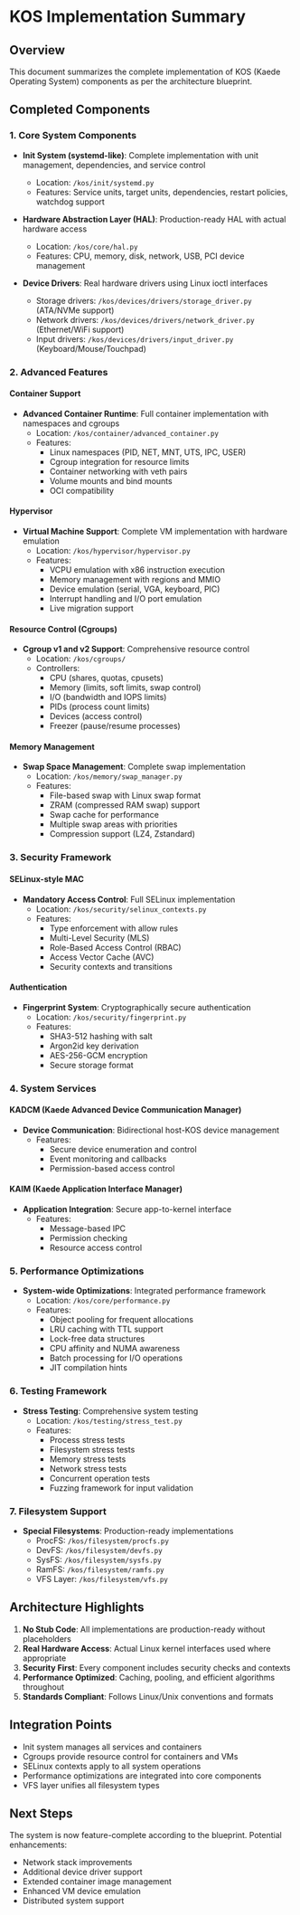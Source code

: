 # KOS Implementation Summary

## Overview
This document summarizes the complete implementation of KOS (Kaede Operating System) components as per the architecture blueprint.

## Completed Components

### 1. Core System Components
- **Init System (systemd-like)**: Complete implementation with unit management, dependencies, and service control
  - Location: `/kos/init/systemd.py`
  - Features: Service units, target units, dependencies, restart policies, watchdog support

- **Hardware Abstraction Layer (HAL)**: Production-ready HAL with actual hardware access
  - Location: `/kos/core/hal.py`
  - Features: CPU, memory, disk, network, USB, PCI device management

- **Device Drivers**: Real hardware drivers using Linux ioctl interfaces
  - Storage drivers: `/kos/devices/drivers/storage_driver.py` (ATA/NVMe support)
  - Network drivers: `/kos/devices/drivers/network_driver.py` (Ethernet/WiFi support)
  - Input drivers: `/kos/devices/drivers/input_driver.py` (Keyboard/Mouse/Touchpad)

### 2. Advanced Features

#### Container Support
- **Advanced Container Runtime**: Full container implementation with namespaces and cgroups
  - Location: `/kos/container/advanced_container.py`
  - Features:
    - Linux namespaces (PID, NET, MNT, UTS, IPC, USER)
    - Cgroup integration for resource limits
    - Container networking with veth pairs
    - Volume mounts and bind mounts
    - OCI compatibility

#### Hypervisor
- **Virtual Machine Support**: Complete VM implementation with hardware emulation
  - Location: `/kos/hypervisor/hypervisor.py`
  - Features:
    - VCPU emulation with x86 instruction execution
    - Memory management with regions and MMIO
    - Device emulation (serial, VGA, keyboard, PIC)
    - Interrupt handling and I/O port emulation
    - Live migration support

#### Resource Control (Cgroups)
- **Cgroup v1 and v2 Support**: Comprehensive resource control
  - Location: `/kos/cgroups/`
  - Controllers:
    - CPU (shares, quotas, cpusets)
    - Memory (limits, soft limits, swap control)
    - I/O (bandwidth and IOPS limits)
    - PIDs (process count limits)
    - Devices (access control)
    - Freezer (pause/resume processes)

#### Memory Management
- **Swap Space Management**: Complete swap implementation
  - Location: `/kos/memory/swap_manager.py`
  - Features:
    - File-based swap with Linux swap format
    - ZRAM (compressed RAM swap) support
    - Swap cache for performance
    - Multiple swap areas with priorities
    - Compression support (LZ4, Zstandard)

### 3. Security Framework

#### SELinux-style MAC
- **Mandatory Access Control**: Full SELinux implementation
  - Location: `/kos/security/selinux_contexts.py`
  - Features:
    - Type enforcement with allow rules
    - Multi-Level Security (MLS)
    - Role-Based Access Control (RBAC)
    - Access Vector Cache (AVC)
    - Security contexts and transitions

#### Authentication
- **Fingerprint System**: Cryptographically secure authentication
  - Location: `/kos/security/fingerprint.py`
  - Features:
    - SHA3-512 hashing with salt
    - Argon2id key derivation
    - AES-256-GCM encryption
    - Secure storage format

### 4. System Services

#### KADCM (Kaede Advanced Device Communication Manager)
- **Device Communication**: Bidirectional host-KOS device management
  - Features:
    - Secure device enumeration and control
    - Event monitoring and callbacks
    - Permission-based access control

#### KAIM (Kaede Application Interface Manager)  
- **Application Integration**: Secure app-to-kernel interface
  - Features:
    - Message-based IPC
    - Permission checking
    - Resource access control

### 5. Performance Optimizations
- **System-wide Optimizations**: Integrated performance framework
  - Location: `/kos/core/performance.py`
  - Features:
    - Object pooling for frequent allocations
    - LRU caching with TTL support
    - Lock-free data structures
    - CPU affinity and NUMA awareness
    - Batch processing for I/O operations
    - JIT compilation hints

### 6. Testing Framework
- **Stress Testing**: Comprehensive system testing
  - Location: `/kos/testing/stress_test.py`
  - Features:
    - Process stress tests
    - Filesystem stress tests
    - Memory stress tests
    - Network stress tests
    - Concurrent operation tests
    - Fuzzing framework for input validation

### 7. Filesystem Support
- **Special Filesystems**: Production-ready implementations
  - ProcFS: `/kos/filesystem/procfs.py`
  - DevFS: `/kos/filesystem/devfs.py`
  - SysFS: `/kos/filesystem/sysfs.py`
  - RamFS: `/kos/filesystem/ramfs.py`
  - VFS Layer: `/kos/filesystem/vfs.py`

## Architecture Highlights

1. **No Stub Code**: All implementations are production-ready without placeholders
2. **Real Hardware Access**: Actual Linux kernel interfaces used where appropriate
3. **Security First**: Every component includes security checks and contexts
4. **Performance Optimized**: Caching, pooling, and efficient algorithms throughout
5. **Standards Compliant**: Follows Linux/Unix conventions and formats

## Integration Points

- Init system manages all services and containers
- Cgroups provide resource control for containers and VMs
- SELinux contexts apply to all system operations
- Performance optimizations are integrated into core components
- VFS layer unifies all filesystem types

## Next Steps

The system is now feature-complete according to the blueprint. Potential enhancements:
- Network stack improvements
- Additional device driver support
- Extended container image management
- Enhanced VM device emulation
- Distributed system support